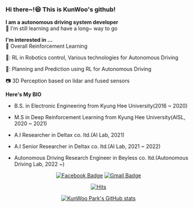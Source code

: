 ### Hi there~!:laughing: This is KunWoo's github!

**I am a autonomous driving system developer**  
:mans_shoe: I'm still learning and have a long~ way to go 

**I'm interested in ...**  
:game_die: Overall Reinforcement Learning

🚙: RL in Robotics control, Various technologies for Autonomous Driving

🚗: Planning and Prediction using RL for Autonomous Driving

:camera: 3D Perception based on lidar and fused sensors

**Here's My BIO**  

- B.S. in Electronic Engineering from Kyung Hee University(2016 ~ 2020)

- M.S in Deep Reinforcement Learning from Kyung Hee University(AISL, 2020 ~ 2021)

- A.I Researcher in Deltax co. ltd.(AI Lab, 2021)

- A.I Senior Researcher in Deltax co. ltd.(AI Lab, 2021 ~ 2022)

- Autonomous Driving Research Engineer in Beyless co. ltd.(Autonomous Driving Lab, 2022 ~)


<div align=center>

  [![Facebook Badge](https://img.shields.io/badge/-Facebook-1877f2?style=flat-square&logo=facebook&logoColor=white&link=https://www.facebook.com/kunwoopark97)](https://www.facebook.com/kunwoopark97)
  [![Gmail Badge](https://img.shields.io/badge/-Gmail-d14836?style=flat-square&logo=Gmail&logoColor=white&link=mailto:kunwoopark@khu.ac.kr)](mailto:kunwoopark@khu.ac.kr)
  


[![Hits](https://hits.seeyoufarm.com/api/count/incr/badge.svg?url=https%3A%2F%2Fgithub.com%2Fkun-woo-park&count_bg=%2379C83D&title_bg=%23555555&icon=&icon_color=%23E7E7E7&title=hits&edge_flat=false)](https://hits.seeyoufarm.com)

[![KunWoo Park's GitHub stats](https://github-readme-stats.vercel.app/api?username=kun-woo-park)](https://github.com/anuraghazra/github-readme-stats)

</div>


